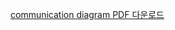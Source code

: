 [communication diagram PDF 다운로드](https://github.com/user-attachments/files/20327288/communication_diagram.pdf)
